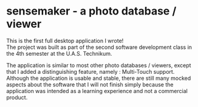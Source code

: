 # sensemaker - a photo database / viewer #

This is the first full desktop application
I wrote!<br>
The project was built as part of the second
software development class in the 4th semester at the
U.A.S. Technikum.

The application is similar to most other photo databases / viewers,
except that I added a distinguishing feature, namely : Multi-Touch support. <br>
Although the application is usable and stable, there are still
many mocked aspects about the software that I will not finish simply
because the application was intended as a learning experience and not
a commercial product. <br>

